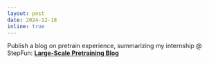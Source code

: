 ```yaml
---
layout: post
date: 2024-12-18
inline: true
---
```


Publish a blog on pretrain experience, summarizing my internship @ StepFun: [**Large-Scale Pretraining Blog**](https://www.notion.so/Wrapping-Up-My-Pretraining-Journey-15b856f204fc8026baa7e0e997ebf58e)
